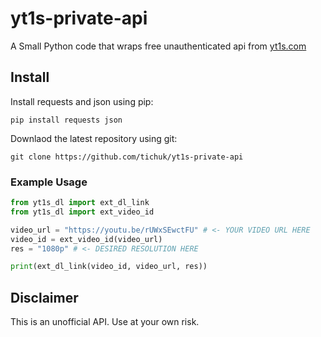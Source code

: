 # yt1s-private-api

A Small Python code that wraps free unauthenticated api from [yt1s.com](https://yt1s.com)


## Install

Install requests and json using pip:

``pip install requests json``

Downlaod the latest repository using git:

``git clone https://github.com/tichuk/yt1s-private-api``

### Example Usage

```python
from yt1s_dl import ext_dl_link
from yt1s_dl import ext_video_id

video_url = "https://youtu.be/rUWxSEwctFU" # <- YOUR VIDEO URL HERE
video_id = ext_video_id(video_url)
res = "1080p" # <- DESIRED RESOLUTION HERE

print(ext_dl_link(video_id, video_url, res))
```

## Disclaimer
This is an unofficial API. Use at your own risk.
